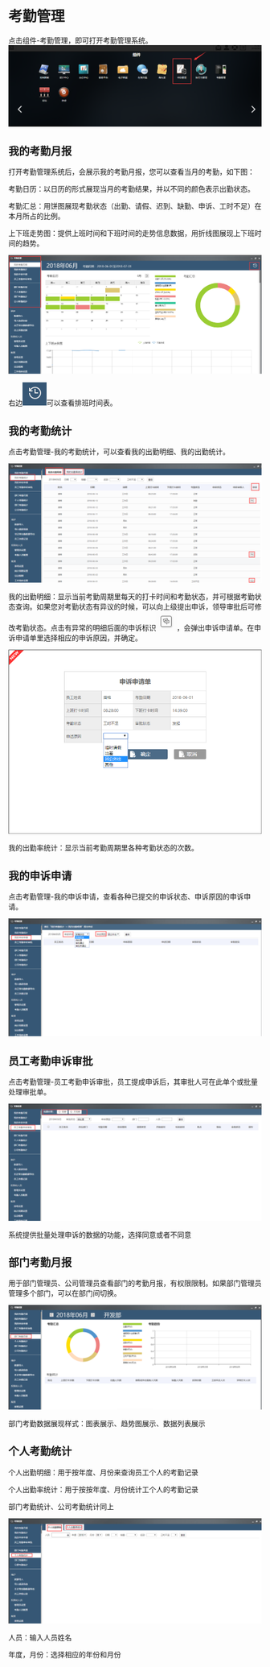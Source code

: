# 考勤管理

点击组件-考勤管理，即可打开考勤管理系统。![](../.gitbook/assets/0%20%282%29.png)

## 我的考勤月报

打开考勤管理系统后，会展示我的考勤月报，您可以查看当月的考勤，如下图：

考勤日历：以日历的形式展现当月的考勤结果，并以不同的颜色表示出勤状态。

考勤汇总：用饼图展现考勤状态（出勤、请假、迟到、缺勤、申诉、工时不足）在本月所占的比例。

上下班走势图：提供上班时间和下班时间的走势信息数据，用折线图展现上下班时间的趋势。

![](../.gitbook/assets/1%20%285%29.png)

右边![](../.gitbook/assets/2%20%288%29.png)可以查看排班时间表。

## 我的考勤统计

点击考勤管理-我的考勤统计，可以查看我的出勤明细、我的出勤统计。

![](../.gitbook/assets/3%20%287%29.png)

我的出勤明细：显示当前考勤周期里每天的打卡时间和考勤状态，并可根据考勤状态查询。如果您对考勤状态有异议的时候，可以向上级提出申诉，领导审批后可修改考勤状态。点击有异常的明细后面的申诉标识![](../.gitbook/assets/4.png)，会弹出申诉申请单。在申诉申请单里选择相应的申诉原因，并确定。

![](../.gitbook/assets/5.png)

我的出勤率统计：显示当前考勤周期里各种考勤状态的次数。

## 我的申诉申请

点击考勤管理-我的申诉申请，查看各种已提交的申诉状态、申诉原因的申诉申请。

![](../.gitbook/assets/6%20%285%29.png)

## 员工考勤申诉审批

点击考勤管理-员工考勤申诉审批，员工提成申诉后，其审批人可在此单个或批量处理审批单。

![](../.gitbook/assets/7.png)

系统提供批量处理申诉的数据的功能，选择同意或者不同意

## 部门考勤月报

用于部门管理员、公司管理员查看部门的考勤月报，有权限限制。如果部门管理员管理多个部门，可以在部门间切换。

![](../.gitbook/assets/8%20%285%29.png)

部门考勤数据展现样式：图表展示、趋势图展示、数据列表展示

## 个人考勤统计

个人出勤明细：用于按年度、月份来查询员工个人的考勤记录

个人出勤率统计：用于按按年度、月份统计工个人的考勤记录

部门考勤统计、公司考勤统计同上

![](../.gitbook/assets/9%20%285%29.png)

人员：输入人员姓名

年度，月份：选择相应的年份和月份

